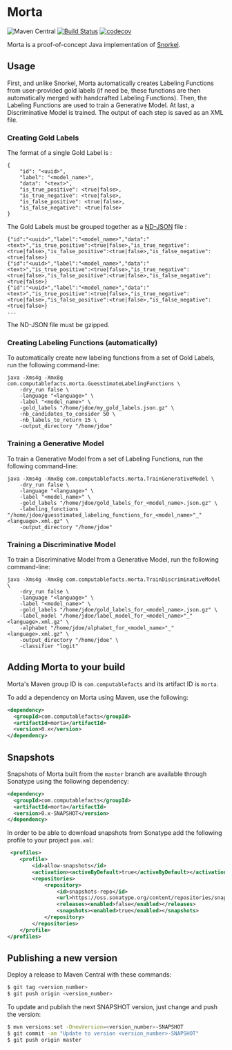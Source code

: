 # Morta

![Maven Central](https://img.shields.io/maven-central/v/com.computablefacts/morta)
[![Build Status](https://travis-ci.com/computablefacts/morta.svg?branch=master)](https://travis-ci.com/computablefacts/morta)
[![codecov](https://codecov.io/gh/computablefacts/morta/branch/master/graph/badge.svg)](https://codecov.io/gh/computablefacts/morta)

Morta is a proof-of-concept Java implementation of [Snorkel](https://www.snorkel.org/).

## Usage

First, and unlike Snorkel, Morta automatically creates Labeling Functions from
user-provided gold labels (if need be, these functions are then automatically merged
with handcrafted Labeling Functions). Then, the Labeling Functions are used to train
a Generative Model. At last, a Discriminative Model is trained. The output of each
step is saved as an XML file.

### Creating Gold Labels

The format of a single Gold Label is :

```
{
    "id": "<uuid>",
    "label": "<model_name>",
    "data": "<text>",
    "is_true_positive": <true|false>,
    "is_true_negative": <true|false>,
    "is_false_positive": <true|false>,
    "is_false_negative": <true|false>
}
```

The Gold Labels must be grouped together as a [ND-JSON](http://ndjson.org/) file :

```
{"id":"<uuid>","label":"<model_name>","data":"<text>","is_true_positive":<true|false>,"is_true_negative":<true|false>,"is_false_positive":<true|false>,"is_false_negative":<true|false>}
{"id":"<uuid>","label":"<model_name>","data":"<text>","is_true_positive":<true|false>,"is_true_negative":<true|false>,"is_false_positive":<true|false>,"is_false_negative":<true|false>}
{"id":"<uuid>","label":"<model_name>","data":"<text>","is_true_positive":<true|false>,"is_true_negative":<true|false>,"is_false_positive":<true|false>,"is_false_negative":<true|false>}
...
```

The ND-JSON file must be gzipped.

### Creating Labeling Functions (automatically)

To automatically create new labeling functions from a set of Gold Labels, run the 
following command-line:

```
java -Xms4g -Xmx8g com.computablefacts.morta.GuesstimateLabelingFunctions \
    -dry_run false \
    -language "<language>" \
    -label "<model_name>" \
    -gold_labels "/home/jdoe/my_gold_labels.json.gz" \
    -nb_candidates_to_consider 50 \
    -nb_labels_to_return 15 \
    -output_directory "/home/jdoe"
```

### Training a Generative Model

To train a Generative Model from a set of Labeling Functions, run the following 
command-line:

```
java -Xms4g -Xmx8g com.computablefacts.morta.TrainGenerativeModel \
    -dry_run false \
    -language "<language>" \
    -label "<model_name>" \
    -gold_labels "/home/jdoe/gold_labels_for_<model_name>.json.gz" \
    -labeling_functions "/home/jdoe/guesstimated_labeling_functions_for_<model_name>"_"<language>.xml.gz" \
    -output_directory "/home/jdoe"
```

### Training a Discriminative Model

To train a Discriminative Model from a Generative Model, run the following
command-line:

```
java -Xms4g -Xmx8g com.computablefacts.morta.TrainDiscriminativeModel \
    -dry_run false \
    -language "<language>" \
    -label "<model_name>" \
    -gold_labels "/home/jdoe/gold_labels_for_<model_name>.json.gz" \
    -label_model "/home/jdoe/label_model_for_<model_name>"_"<language>.xml.gz" \
    -alphabet "/home/jdoe/alphabet_for_<model_name>"_"<language>.xml.gz" \
    -output_directory "/home/jdoe" \
    -classifier "logit"
```

## Adding Morta to your build

Morta's Maven group ID is `com.computablefacts` and its artifact ID is `morta`.

To add a dependency on Morta using Maven, use the following:

```xml
<dependency>
  <groupId>com.computablefacts</groupId>
  <artifactId>morta</artifactId>
  <version>0.x</version>
</dependency>
```

## Snapshots 

Snapshots of Morta built from the `master` branch are available through Sonatype 
using the following dependency:

```xml
<dependency>
  <groupId>com.computablefacts</groupId>
  <artifactId>morta</artifactId>
  <version>0.x-SNAPSHOT</version>
</dependency>
```

In order to be able to download snapshots from Sonatype add the following profile 
to your project `pom.xml`:

```xml
 <profiles>
    <profile>
        <id>allow-snapshots</id>
        <activation><activeByDefault>true</activeByDefault></activation>
        <repositories>
            <repository>
                <id>snapshots-repo</id>
                <url>https://oss.sonatype.org/content/repositories/snapshots</url>
                <releases><enabled>false</enabled></releases>
                <snapshots><enabled>true</enabled></snapshots>
            </repository>
        </repositories>
    </profile>
</profiles>
```

## Publishing a new version

Deploy a release to Maven Central with these commands:

```bash
$ git tag <version_number>
$ git push origin <version_number>
```

To update and publish the next SNAPSHOT version, just change and push the version:

```bash
$ mvn versions:set -DnewVersion=<version_number>-SNAPSHOT
$ git commit -am "Update to version <version_number>-SNAPSHOT"
$ git push origin master
```